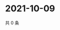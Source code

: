 # 2021-10-09

共 0 条

<!-- BEGIN -->
<!-- 最后更新时间 Sat Oct 09 2021 14:17:10 GMT+0800 (China Standard Time) -->

<!-- END -->
